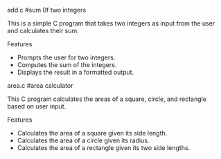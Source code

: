 add.c
#sum 0f two integers

This is a simple C program that takes two integers as input from the user and calculates their sum.

Features
- Prompts the user for two integers.
- Computes the sum of the integers.
- Displays the result in a formatted output.


area.c
#area calculator

This C program calculates the areas of a square, circle, and rectangle based on user input.

 Features

- Calculates the area of a square given its side length.
- Calculates the area of a circle given its radius.
- Calculates the area of a rectangle given its two side lengths.
